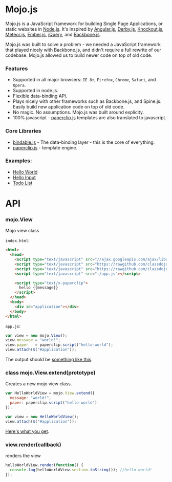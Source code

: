 # Mojo.js

Mojo.js is a JavaScript framework for building Single Page Applications, or static websites in [Node.js](http://nodejs.org/). It's inspired by [Angular.js](http://angularjs.org/), [Derby.js](http://derbyjs.com/), [Knockout.js](http://knockoutjs.com/), [Meteor.js](http://www.meteor.com/), [Ember.js](http://emberjs.com/), [jQuery](http://jquery.com/), and [Backbone.js](http://backbonejs.org/). 

Mojo.js was built to solve a problem - we needed a JavaScript framework that played nicely with Backbone.js, and didn't require a full rewrite of our codebase. Mojo.js allowed us to build newer code on top of old code. 


### Features

- Supported in all major browsers: `IE 8+`, `Firefox`, `Chrome`, `Safari`, and `Opera`.
- Supported in node.js.
- Flexible data-binding API. 
- Plays nicely with other frameworks such as Backbone.js, and Spine.js. Easily build new application code on top of old code.
- No magic. No assumptions. Mojo.js was built around explicity.
- 100% javascript - [paperclip.js](https://github.com/classdojo/paperclip.js) templates are also translated to javascript.

### Core Libraries

- [bindable.js](https://github.com/classdojo/bindable.js) - The data-binding layer - this is the core of everything.
- [paperclip.js](https://github.com/classdojo/paperclip.js) - template engine.


### Examples:

- [Hello World](http://jsfiddle.net/BZA8K/5/)
- [Hello Input](http://jsfiddle.net/BZA8K/1/)
- [Todo List](http://jsfiddle.net/BZA8K/2/)

# API

### mojo.View

Mojo view class

`index.html`:

```html
<html>
  <head>
    <script type="text/javascript" src="//ajax.googleapis.com/ajax/libs/jquery/1.10.2/jquery.min.js"></script>
    <script type="text/javascript" src="https://rawgithub.com/classdojo/mojo.js/master/build/mojo2.js"></script>
    <script type="text/javascript" src="https://rawgithub.com/classdojo/paperclip.js/master/build/paperclip-compiler2.js"></script>
    <script type="text/javascript" src="./app.js"></script>

    <script type="text/x-paperclip">
      hello {{message}}
    </script>
  </head>
  <body>
    <div id="application"></div>
  </body>
</html>
```

`app.js`:

```javascript
var view = new mojo.View();
view.message = "world!";
view.paper   = paperclip.script("hello-world");
view.attach($("#application"));
```

The output should be [something like this](http://jsfiddle.net/BZA8K/5/).


### class mojo.View.extend(prototype)

Creates a new mojo view class. 

```javascript
var HelloWorldView = mojo.View.extend({
  message: "world!",
  paper: paperclip.script("hello-world")
});

var view = new HelloWorldView();
view.attach($("#application"));
```

[Here's what you get](http://jsfiddle.net/BZA8K/6/).


### view.render(callback)

renders the view

```javascript
helloWorldView.render(function() {
  console.log(helloWorldView.section.toString()); //hello world!
});
```


